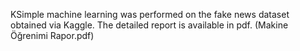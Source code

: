 KSimple machine learning was performed on the fake news dataset obtained via Kaggle. The detailed report is available in pdf. (Makine Öğrenimi Rapor.pdf)
